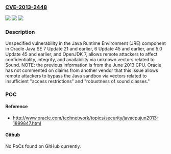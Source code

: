 ### [CVE-2013-2448](https://cve.mitre.org/cgi-bin/cvename.cgi?name=CVE-2013-2448)
![](https://img.shields.io/static/v1?label=Product&message=n%2Fa&color=blue)
![](https://img.shields.io/static/v1?label=Version&message=n%2Fa&color=blue)
![](https://img.shields.io/static/v1?label=Vulnerability&message=n%2Fa&color=brighgreen)

### Description

Unspecified vulnerability in the Java Runtime Environment (JRE) component in Oracle Java SE 7 Update 21 and earlier, 6 Update 45 and earlier, and 5.0 Update 45 and earlier, and OpenJDK 7, allows remote attackers to affect confidentiality, integrity, and availability via unknown vectors related to Sound.  NOTE: the previous information is from the June 2013 CPU. Oracle has not commented on claims from another vendor that this issue allows remote attackers to bypass the Java sandbox via vectors related to insufficient "access restrictions" and "robustness of sound classes."

### POC

#### Reference
- http://www.oracle.com/technetwork/topics/security/javacpujun2013-1899847.html

#### Github
No PoCs found on GitHub currently.

